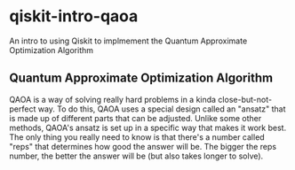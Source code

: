 # qiskit-intro-qaoa

An intro to using Qiskit to implmement the Quantum Approximate Optimization Algorithm

## Quantum Approximate Optimization Algorithm

QAOA is a way of solving really hard problems in a kinda close-but-not-perfect way. To do this, QAOA uses a special design called an "ansatz" that is made up of different parts that can be adjusted. Unlike some other methods, QAOA's ansatz is set up in a specific way that makes it work best. The only thing you really need to know is that there's a number called "reps" that determines how good the answer will be. The bigger the reps number, the better the answer will be (but also takes longer to solve).
